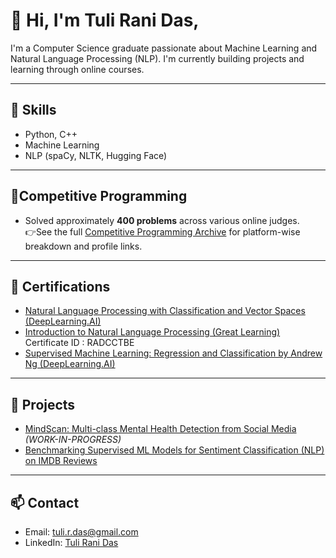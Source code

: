# 👋 Hi, I'm Tuli Rani Das,

I'm a Computer Science graduate passionate about Machine Learning and Natural Language Processing (NLP). I'm currently building projects and learning through online courses.

---

## 🚀 Skills
- Python, C++
- Machine Learning
- NLP (spaCy, NLTK, Hugging Face)
---

## 🧮Competitive Programming
- Solved approximately **400 problems** across various online judges.  
👉See the full [Competitive Programming Archive](https://github.com/TuliDas/Competitive-Programming-Archive#readme) for platform-wise breakdown and profile links.

---

## 📜 Certifications
- [Natural Language Processing with Classification and Vector Spaces (DeepLearning.AI)](https://coursera.org/share/cac0ab78092ed93a622a2d9d0dd60322)
- [Introduction to Natural Language Processing (Great Learning)](https://www.mygreatlearning.com/certificate/RADCCTBE)
  Certificate ID : RADCCTBE
- [Supervised Machine Learning: Regression and Classification by Andrew Ng (DeepLearning.AI)](https://coursera.org/share/8034a86edf8993ffc98dba0283670cf3)
  
---

## 📂 Projects
 - [MindScan: Multi-class Mental Health Detection from Social Media](https://github.com/TuliDas/MindScan-NLP) *(WORK-IN-PROGRESS)*
 - [Benchmarking Supervised ML Models for Sentiment Classification (NLP) on IMDB Reviews](https://github.com/TuliDas/Benchmark-ML-Models-Movie-Reviews-Sentiment)
---

## 📫 Contact
- Email: tuli.r.das@gmail.com 
- LinkedIn: [Tuli Rani Das](https://www.linkedin.com/in/tuli-rani-das-a41a762ab/?trk=opento_sprofile_topcard)
